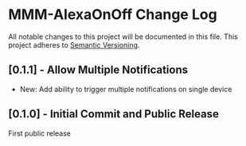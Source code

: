 # MMM-AlexaOnOff Change Log
All notable changes to this project will be documented in this file.
This project adheres to [Semantic Versioning](http://semver.org/).


## [0.1.1] - Allow Multiple Notifications

* New: Add ability to trigger multiple notifications on single device


## [0.1.0] - Initial Commit and Public Release

First public release
